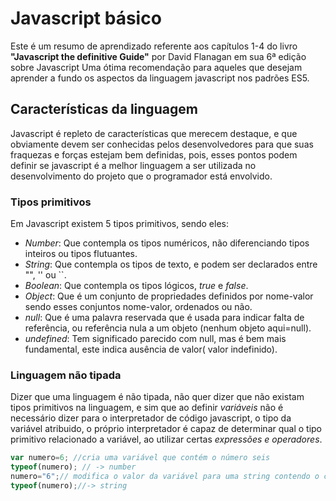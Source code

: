 # Javascript básico
Este é um resumo de aprendizado referente aos capítulos 1-4 do livro **"Javascript the definitive Guide"** por David Flanagan
em sua 6ª edição sobre Javascript Uma ótima recomendação para aqueles que desejam aprender a fundo os aspectos da linguagem 
javascript nos padrões ES5.

## Características da linguagem
Javascript é repleto de características que merecem destaque, e que obviamente devem ser conhecidas pelos desenvolvedores
para que suas fraquezas e forças estejam bem definidas, pois, esses pontos podem definir se javascript é a melhor linguagem a ser
utilizada no desenvolvimento do projeto que o programador está envolvido.

### Tipos primitivos
Em Javascript existem 5 tipos primitivos, sendo eles:
* _Number_:  Que contempla os tipos numéricos, não diferenciando tipos inteiros ou tipos flutuantes.
* _String_:  Que contempla os tipos de texto, e podem ser declarados entre "", '' ou ``.
* _Boolean_: Que contempla os tipos lógicos, _true_ e _false_.
* _Object_:  Que é um conjunto de propriedades definidos por nome-valor sendo esses conjuntos nome-valor, ordenados ou não.
* _null_: Que é uma palavra reservada que é usada para indicar falta de referência, ou referência nula a um objeto (nenhum objeto aqui=null).
* _undefined_: Tem significado parecido com null, mas é bem mais fundamental, este indica ausência de valor( valor indefinido).

### Linguagem não tipada
Dizer que uma linguagem é não tipada, não quer dizer que não existam tipos primitivos na linguagem, e sim que ao definir *variáveis*
não é necessário dizer para o interpretador de código javascript, o tipo da variável atribuido, o próprio interpretador é capaz de
determinar qual o tipo primitivo relacionado a variável, ao utilizar certas _expressões e operadores_.
```js
var numero=6; //cria uma variável que contém o número seis
typeof(numero); // -> number
numero="6";// modifica o valor da variável para uma string contendo o caractere 6
typeof(numero);//-> string
```
